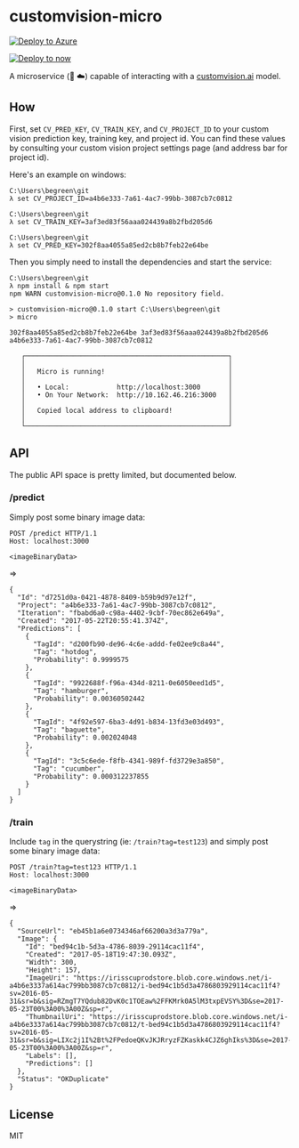 # customvision-micro

[![Deploy to Azure](http://azuredeploy.net/deploybutton.png)](https://azuredeploy.net/)

[![Deploy to now](https://deploy.now.sh/static/button.svg)](https://deploy.now.sh/?repo=https://github.com/bengreenier/customvision-micro)

A microservice (:microscope: :cloud:) capable of interacting with a [customvision.ai](https://customvision.ai) model.

## How

First, set `CV_PRED_KEY`, `CV_TRAIN_KEY`, and `CV_PROJECT_ID` to your custom vision prediction key, training key, and project id.
You can find these values by consulting your custom vision project settings page (and address bar for project id).

Here's an example on windows:

```
C:\Users\begreen\git
λ set CV_PROJECT_ID=a4b6e333-7a61-4ac7-99bb-3087cb7c0812

C:\Users\begreen\git
λ set CV_TRAIN_KEY=3af3ed83f56aaa024439a8b2fbd205d6

C:\Users\begreen\git
λ set CV_PRED_KEY=302f8aa4055a85ed2cb8b7feb22e64be
```

Then you simply need to install the dependencies and start the service:

```
C:\Users\begreen\git
λ npm install & npm start
npm WARN customvision-micro@0.1.0 No repository field.

> customvision-micro@0.1.0 start C:\Users\begreen\git
> micro

302f8aa4055a85ed2cb8b7feb22e64be 3af3ed83f56aaa024439a8b2fbd205d6 a4b6e333-7a61-4ac7-99bb-3087cb7c0812

   ┌───────────────────────────────────────────────────┐
   │                                                   │
   │   Micro is running!                               │
   │                                                   │
   │   • Local:            http://localhost:3000       │
   │   • On Your Network:  http://10.162.46.216:3000   │
   │                                                   │
   │   Copied local address to clipboard!              │
   │                                                   │
   └───────────────────────────────────────────────────┘
```

## API

The public API space is pretty limited, but documented below.

### /predict

Simply post some binary image data:

```
POST /predict HTTP/1.1
Host: localhost:3000

<imageBinaryData>
```

=>

```
{
  "Id": "d7251d0a-0421-4878-8409-b59b9d97e12f",
  "Project": "a4b6e333-7a61-4ac7-99bb-3087cb7c0812",
  "Iteration": "fbabd6a0-c98a-4402-9cbf-70ec862e649a",
  "Created": "2017-05-22T20:55:41.374Z",
  "Predictions": [
    {
      "TagId": "d200fb90-de96-4c6e-addd-fe02ee9c8a44",
      "Tag": "hotdog",
      "Probability": 0.9999575
    },
    {
      "TagId": "9922688f-f96a-434d-8211-0e6050eed1d5",
      "Tag": "hamburger",
      "Probability": 0.00360502442
    },
    {
      "TagId": "4f92e597-6ba3-4d91-b834-13fd3e03d493",
      "Tag": "baguette",
      "Probability": 0.002024048
    },
    {
      "TagId": "3c5c6ede-f8fb-4341-989f-fd3729e3a850",
      "Tag": "cucumber",
      "Probability": 0.000312237855
    }
  ]
}
```

### /train

Include `tag` in the querystring (ie: `/train?tag=test123`) and simply post some binary image data:

```
POST /train?tag=test123 HTTP/1.1
Host: localhost:3000

<imageBinaryData>
```

=>

```
{
  "SourceUrl": "eb45b1a6e0734346af66200a3d3a779a",
  "Image": {
    "Id": "bed94c1b-5d3a-4786-8039-29114cac11f4",
    "Created": "2017-05-18T19:47:30.093Z",
    "Width": 300,
    "Height": 157,
    "ImageUri": "https://irisscuprodstore.blob.core.windows.net/i-a4b6e3337a614ac799bb3087cb7c0812/i-bed94c1b5d3a4786803929114cac11f4?sv=2016-05-31&sr=b&sig=RZmgT7YQdub82DvK0c1TOEaw%2FFKMrk0A5lM3txpEVSY%3D&se=2017-05-23T00%3A00%3A00Z&sp=r",
    "ThumbnailUri": "https://irisscuprodstore.blob.core.windows.net/i-a4b6e3337a614ac799bb3087cb7c0812/t-bed94c1b5d3a4786803929114cac11f4?sv=2016-05-31&sr=b&sig=LIXc2j1I%2Bt%2FPedoeQKvJKJRryzFZKaskk4CJZ6ghIks%3D&se=2017-05-23T00%3A00%3A00Z&sp=r",
    "Labels": [],
    "Predictions": []
  },
  "Status": "OKDuplicate"
}
```

## License

MIT